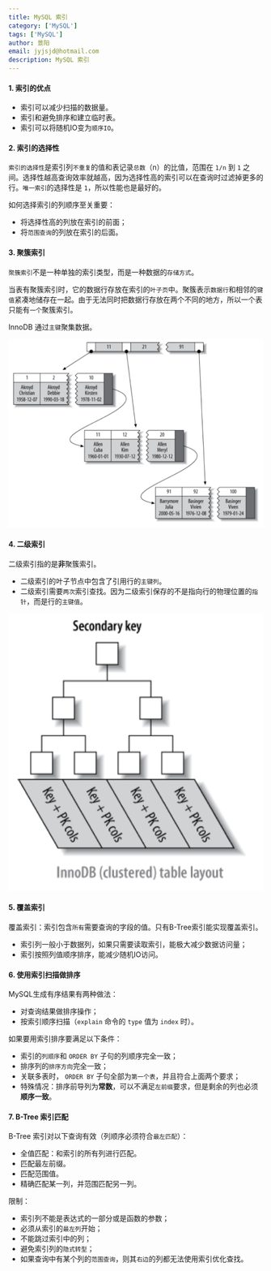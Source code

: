 ```yaml
---
title: MySQL 索引
category: ['MySQL']
tags: ['MySQL']
author: 景阳
email: jyjsjd@hotmail.com
description: MySQL 索引
---
```


#### 1. 索引的优点

* 索引可以减少扫描的数据量。
* 索引和避免排序和建立临时表。
* 索引可以将随机IO变为`顺序IO`。

#### 2. 索引的选择性

`索引的选择性`是索引列`不重复`的值和表记录`总数`（n）的比值，范围在 `1/n` 到 `1` 之间。选择性越高查询效率就越高，因为选择性高的索引可以在查询时过滤掉更多的行。`唯一索引`的选择性是 `1`，所以性能也是最好的。

如何选择索引的列顺序至关重要：
* 将选择性高的列放在索引的前面；
* 将`范围查询`的列放在索引的后面。

#### 3. 聚簇索引

`聚簇索引`不是一种单独的索引类型，而是一种数据的`存储方式`。

当表有聚簇索引时，它的数据行存放在索引的`叶子页`中。聚簇表示`数据行`和相邻的`键值`紧凑地储存在一起。由于无法同时把数据行存放在两个不同的地方，所以一个表只能有`一个`聚簇索引。

InnoDB 通过`主键`聚集数据。

![](/assets/img/clusterindex.png)

#### 4. 二级索引

二级索引指的是**非**聚簇索引。
* 二级索引的叶子节点中包含了引用行的`主键列`。
* 二级索引需要`两次`索引查找。因为二级索引保存的不是指向行的物理位置的`指针`，而是行的`主键值`。

![](/assets/img/secondaryindex.png)

#### 5. 覆盖索引

覆盖索引：索引包含`所有`需要查询的字段的值。只有B-Tree索引能实现覆盖索引。

* 索引列一般小于数据列，如果只需要读取索引，能极大减少数据访问量；
* 索引按照列值顺序排序，能减少随机IO访问。

#### 6. 使用索引扫描做排序

MySQL生成有序结果有两种做法：

* 对查询结果做排序操作；
* 按索引顺序扫描（`explain` 命令的 `type` 值为 `index` 时）。

如果要用索引排序要满足以下条件：

* 索引的`列顺序`和 `ORDER BY` 子句的列顺序完全一致；
* 排序列的`排序方向`完全一致；
* 关联多表时， `ORDER BY` 子句全部为`第一个表`，并且符合上面两个要求；
* 特殊情况：排序前导列为**常数**，可以不满足`左前缀`要求，但是剩余的列也必须**顺序一致**。

#### 7. B-Tree 索引匹配

B-Tree 索引对以下查询有效（列顺序必须符合`最左匹配`）：

* 全值匹配：和索引的所有列进行匹配。
* 匹配最左前缀。
* 匹配范围值。
* 精确匹配某一列，并范围匹配另一列。

限制：

* 索引列不能是表达式的一部分或是函数的参数；
* 必须从索引的`最左列`开始；
* 不能跳过索引中的列；
* 避免索引列的`隐式转型`；
* 如果查询中有某个列的`范围查询`，则其`右边`的列都无法使用索引优化查找。
